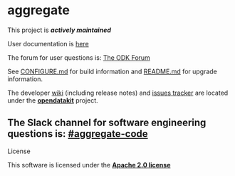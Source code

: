 # aggregate

This project is __*actively maintained*__

User documentation is [here](https://opendatakit.org/use/aggregate/)

The forum for user questions is: [The ODK Forum](https://forum.opendatakit.org/)

See [CONFIGURE.md](https://github.com/opendatakit/aggregate/blob/master/CONFIGURE.md) for build information
and [README.md](https://github.com/opendatakit/aggregate/blob/master/README.md) for upgrade information.

The developer [wiki](https://github.com/opendatakit/opendatakit/wiki) (including release notes) and
[issues tracker](https://github.com/opendatakit/opendatakit/issues) are located under
the [**opendatakit**](https://github.com/opendatakit/opendatakit) project.

The Slack channel for software engineering questions is: [#aggregate-code](https://opendatakit.slack.com/)
-------
License

This software is licensed under the [**Apache 2.0 license**](http://www.apache.org/licenses/LICENSE-2.0)

